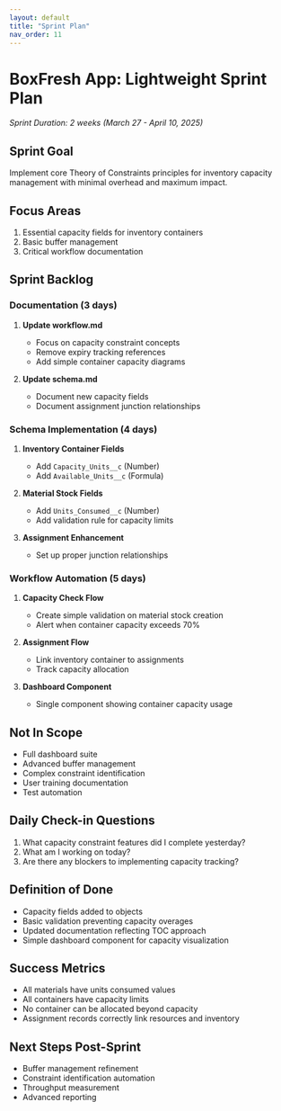 ```yaml
---
layout: default
title: "Sprint Plan"
nav_order: 11
---
```


# BoxFresh App: Lightweight Sprint Plan

*Sprint Duration: 2 weeks (March 27 - April 10, 2025)*

## Sprint Goal

Implement core Theory of Constraints principles for inventory capacity management with minimal overhead and maximum impact.

## Focus Areas

1. Essential capacity fields for inventory containers
2. Basic buffer management
3. Critical workflow documentation

## Sprint Backlog

### Documentation (3 days)

1. **Update workflow.md**
   - Focus on capacity constraint concepts
   - Remove expiry tracking references
   - Add simple container capacity diagrams
   
2. **Update schema.md**
   - Document new capacity fields
   - Document assignment junction relationships

### Schema Implementation (4 days)

1. **Inventory Container Fields**
   - Add `Capacity_Units__c` (Number)
   - Add `Available_Units__c` (Formula)
   
2. **Material Stock Fields**
   - Add `Units_Consumed__c` (Number)
   - Add validation rule for capacity limits

3. **Assignment Enhancement**
   - Set up proper junction relationships

### Workflow Automation (5 days)

1. **Capacity Check Flow**
   - Create simple validation on material stock creation
   - Alert when container capacity exceeds 70%
   
2. **Assignment Flow**
   - Link inventory container to assignments
   - Track capacity allocation

3. **Dashboard Component**
   - Single component showing container capacity usage

## Not In Scope

- Full dashboard suite
- Advanced buffer management
- Complex constraint identification
- User training documentation
- Test automation

## Daily Check-in Questions

1. What capacity constraint features did I complete yesterday?
2. What am I working on today?
3. Are there any blockers to implementing capacity tracking?

## Definition of Done

- Capacity fields added to objects
- Basic validation preventing capacity overages
- Updated documentation reflecting TOC approach
- Simple dashboard component for capacity visualization

## Success Metrics

- All materials have units consumed values
- All containers have capacity limits
- No container can be allocated beyond capacity
- Assignment records correctly link resources and inventory

## Next Steps Post-Sprint

- Buffer management refinement
- Constraint identification automation
- Throughput measurement
- Advanced reporting 